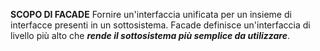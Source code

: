 **SCOPO DI FACADE**
Fornire un'interfaccia unificata per un insieme di interfacce presenti in un sottosistema. Facade definisce un'interfaccia di livello più alto che ***rende il sottosistema più semplice da
utilizzare***.

